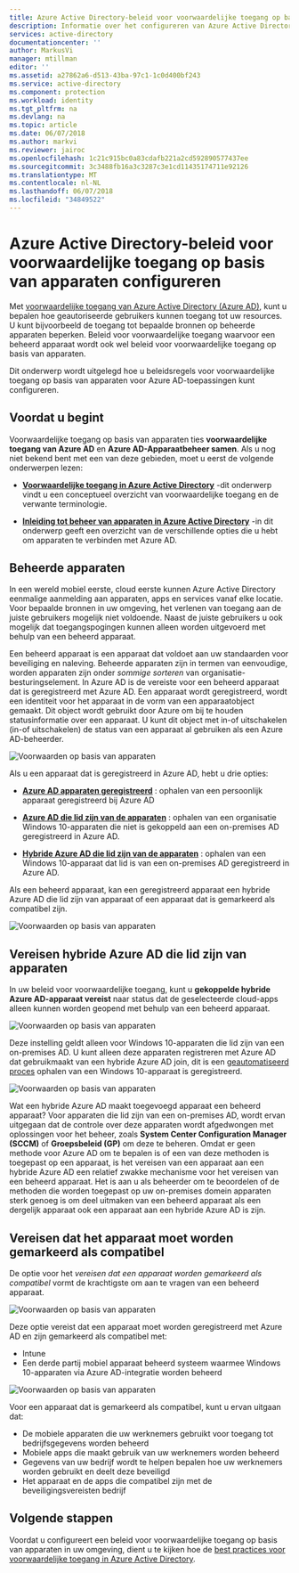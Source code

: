 ```yaml
---
title: Azure Active Directory-beleid voor voorwaardelijke toegang op basis van apparaten configureren | Microsoft Docs
description: Informatie over het configureren van Azure Active Directory-beleid voor voorwaardelijke toegang op basis van apparaten.
services: active-directory
documentationcenter: ''
author: MarkusVi
manager: mtillman
editor: ''
ms.assetid: a27862a6-d513-43ba-97c1-1c0d400bf243
ms.service: active-directory
ms.component: protection
ms.workload: identity
ms.tgt_pltfrm: na
ms.devlang: na
ms.topic: article
ms.date: 06/07/2018
ms.author: markvi
ms.reviewer: jairoc
ms.openlocfilehash: 1c21c915bc0a83cdafb221a2cd592890577437ee
ms.sourcegitcommit: 3c3488fb16a3c3287c3e1cd11435174711e92126
ms.translationtype: MT
ms.contentlocale: nl-NL
ms.lasthandoff: 06/07/2018
ms.locfileid: "34849522"
---
```

# <a name="configure-azure-active-directory-device-based-conditional-access-policies"></a>Azure Active Directory-beleid voor voorwaardelijke toegang op basis van apparaten configureren

Met [voorwaardelijke toegang van Azure Active Directory (Azure AD)](active-directory-conditional-access-azure-portal.md), kunt u bepalen hoe geautoriseerde gebruikers kunnen toegang tot uw resources. U kunt bijvoorbeeld de toegang tot bepaalde bronnen op beheerde apparaten beperken. Beleid voor voorwaardelijke toegang waarvoor een beheerd apparaat wordt ook wel beleid voor voorwaardelijke toegang op basis van apparaten.

Dit onderwerp wordt uitgelegd hoe u beleidsregels voor voorwaardelijke toegang op basis van apparaten voor Azure AD-toepassingen kunt configureren. 


## <a name="before-you-begin"></a>Voordat u begint

Voorwaardelijke toegang op basis van apparaten ties **voorwaardelijke toegang van Azure AD** en **Azure AD-Apparaatbeheer samen**. Als u nog niet bekend bent met een van deze gebieden, moet u eerst de volgende onderwerpen lezen:

- **[Voorwaardelijke toegang in Azure Active Directory](active-directory-conditional-access-azure-portal.md)**  -dit onderwerp vindt u een conceptueel overzicht van voorwaardelijke toegang en de verwante terminologie.

- **[Inleiding tot beheer van apparaten in Azure Active Directory](device-management-introduction.md)**  -in dit onderwerp geeft een overzicht van de verschillende opties die u hebt om apparaten te verbinden met Azure AD. 



## <a name="managed-devices"></a>Beheerde apparaten  

In een wereld mobiel eerste, cloud eerste kunnen Azure Active Directory eenmalige aanmelding aan apparaten, apps en services vanaf elke locatie. Voor bepaalde bronnen in uw omgeving, het verlenen van toegang aan de juiste gebruikers mogelijk niet voldoende. Naast de juiste gebruikers u ook mogelijk dat toegangspogingen kunnen alleen worden uitgevoerd met behulp van een beheerd apparaat.

Een beheerd apparaat is een apparaat dat voldoet aan uw standaarden voor beveiliging en naleving. Beheerde apparaten zijn in termen van eenvoudige, worden apparaten zijn onder *sommige sorteren* van organisatie-besturingselement. In Azure AD is de vereiste voor een beheerd apparaat dat is geregistreerd met Azure AD. Een apparaat wordt geregistreerd, wordt een identiteit voor het apparaat in de vorm van een apparaatobject gemaakt. Dit object wordt gebruikt door Azure om bij te houden statusinformatie over een apparaat. U kunt dit object met in-of uitschakelen (in-of uitschakelen) de status van een apparaat al gebruiken als een Azure AD-beheerder.
  
![Voorwaarden op basis van apparaten](./media/active-directory-conditional-access-policy-connected-applications/32.png)

Als u een apparaat dat is geregistreerd in Azure AD, hebt u drie opties:

- **[Azure AD apparaten geregistreerd](device-management-introduction.md#azure-ad-registered-devices)**  : ophalen van een persoonlijk apparaat geregistreerd bij Azure AD

- **[Azure AD die lid zijn van de apparaten](device-management-introduction.md#azure-ad-joined-devices)**  : ophalen van een organisatie Windows 10-apparaten die niet is gekoppeld aan een on-premises AD geregistreerd in Azure AD. 

- **[Hybride Azure AD die lid zijn van de apparaten](device-management-introduction.md#hybrid-azure-ad-joined-devices)**  : ophalen van een Windows 10-apparaat dat lid is van een on-premises AD geregistreerd in Azure AD.

Als een beheerd apparaat, kan een geregistreerd apparaat een hybride Azure AD die lid zijn van apparaat of een apparaat dat is gemarkeerd als compatibel zijn.  

![Voorwaarden op basis van apparaten](./media/active-directory-conditional-access-policy-connected-applications/47.png)


 
## <a name="require-hybrid-azure-ad-joined-devices"></a>Vereisen hybride Azure AD die lid zijn van apparaten

In uw beleid voor voorwaardelijke toegang, kunt u **gekoppelde hybride Azure AD-apparaat vereist** naar status dat de geselecteerde cloud-apps alleen kunnen worden geopend met behulp van een beheerd apparaat. 

![Voorwaarden op basis van apparaten](./media/active-directory-conditional-access-policy-connected-applications/10.png)

Deze instelling geldt alleen voor Windows 10-apparaten die lid zijn van een on-premises AD. U kunt alleen deze apparaten registreren met Azure AD dat gebruikmaakt van een hybride Azure AD join, dit is een [geautomatiseerd proces](device-management-hybrid-azuread-joined-devices-setup.md) ophalen van een Windows 10-apparaat is geregistreerd. 

![Voorwaarden op basis van apparaten](./media/active-directory-conditional-access-policy-connected-applications/45.png)

Wat een hybride Azure AD maakt toegevoegd apparaat een beheerd apparaat?  Voor apparaten die lid zijn van een on-premises AD, wordt ervan uitgegaan dat de controle over deze apparaten wordt afgedwongen met oplossingen voor het beheer, zoals **System Center Configuration Manager (SCCM)** of **Groepsbeleid (GP)** om deze te beheren. Omdat er geen methode voor Azure AD om te bepalen is of een van deze methoden is toegepast op een apparaat, is het vereisen van een apparaat aan een hybride Azure AD een relatief zwakke mechanisme voor het vereisen van een beheerd apparaat. Het is aan u als beheerder om te beoordelen of de methoden die worden toegepast op uw on-premises domein apparaten sterk genoeg is om deel uitmaken van een beheerd apparaat als een dergelijk apparaat ook een apparaat aan een hybride Azure AD is zijn.


## <a name="require-device-to-be-marked-as-compliant"></a>Vereisen dat het apparaat moet worden gemarkeerd als compatibel

De optie voor het *vereisen dat een apparaat worden gemarkeerd als compatibel* vormt de krachtigste om aan te vragen van een beheerd apparaat.

![Voorwaarden op basis van apparaten](./media/active-directory-conditional-access-policy-connected-applications/11.png)

Deze optie vereist dat een apparaat moet worden geregistreerd met Azure AD en zijn gemarkeerd als compatibel met:
         
- Intune 
- Een derde partij mobiel apparaat beheerd systeem waarmee Windows 10-apparaten via Azure AD-integratie worden beheerd 
 
![Voorwaarden op basis van apparaten](./media/active-directory-conditional-access-policy-connected-applications/46.png)



Voor een apparaat dat is gemarkeerd als compatibel, kunt u ervan uitgaan dat: 

- De mobiele apparaten die uw werknemers gebruikt voor toegang tot bedrijfsgegevens worden beheerd
- Mobiele apps die maakt gebruik van uw werknemers worden beheerd
- Gegevens van uw bedrijf wordt te helpen bepalen hoe uw werknemers worden gebruikt en deelt deze beveiligd
- Het apparaat en de apps die compatibel zijn met de beveiligingsvereisten bedrijf




## <a name="next-steps"></a>Volgende stappen

Voordat u configureert een beleid voor voorwaardelijke toegang op basis van apparaten in uw omgeving, dient u te kijken hoe de [best practices voor voorwaardelijke toegang in Azure Active Directory](active-directory-conditional-access-best-practices.md).

